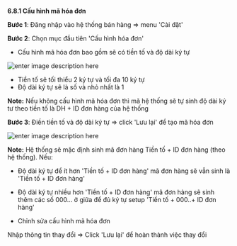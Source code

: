 **6.8.1 Cấu hình mã hóa đơn**

**Bước 1**: Đăng nhập vào hệ thống bán hàng => menu 'Cài đặt'

**Bước 2**: Chọn mục đầu tiên 'Cấu hình hóa đơn' 

+ Cấu hình mã hóa đơn bao gồm sẽ có tiền tố và độ dài ký tự

![enter image description here](https://static8.muarecdn.com/original/muare/images/2021/09/22/6086431_screenshot-39.png)
  -  Tiền tố sẽ tối thiểu 2 ký tự và tối đa 10 ký tự 
  - Độ dài ký tự sẽ là số và nhỏ nhất là 1 
  
  
  **Note:** Nếu không cấu hình mã hóa đơn thì mã hệ thống sẽ tự sinh độ dài ký tư theo tiền tố là DH + ID đơn hàng của hệ thống

**Bước 3**: Điền tiền tố và độ dài ký tự => click 'Lưu lại' để tạo mã hóa đơn 

![enter image description here](https://static8.muarecdn.com/original/muare/images/2021/09/22/6086441_screenshot-40.png)

**Note:** Hệ thống sẽ mặc định sinh mã đơn hàng Tiền tố + ID đơn hàng (theo hệ thống). Nếu: 
 
  - Độ dài ký tự để ít hơn  'Tiền tố + ID đơn hàng' mã đơn hàng sẽ vẫn sinh là  'Tiền tố + ID đơn hàng'
 
  - Độ dài ký tự nhiều hơn  'Tiền tố + ID đơn hàng' mã đơn hàng sẽ sinh thêm các số 000... ở giữa để đủ ký tự setup 'Tiền tố + 000..+ ID đơn hàng'

- Chỉnh sửa cấu hình mã hóa đơn
 
 Nhập thông tin thay đổi => Click 'Lưu lại' để hoàn thành việc thay đổi